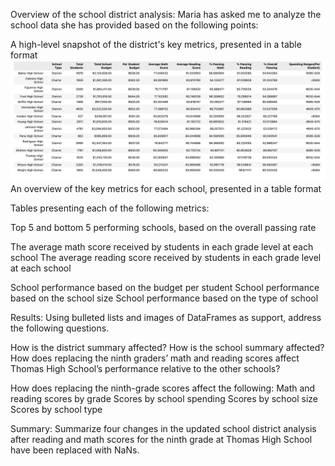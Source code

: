 Overview of the school district analysis: 
Maria has asked me to analyze the school data she has provided based on the following points:

A high-level snapshot of the district's key metrics, presented in a table format
![EachSchoolDetailedAnalysis.png](Resources/images/EachSchoolDetailedAnalysis.png)
An overview of the key metrics for each school, presented in a table format

Tables presenting each of the following metrics:

Top 5 and bottom 5 performing schools, based on the overall passing rate

The average math score received by students in each grade level at each school
The average reading score received by students in each grade level at each school

School performance based on the budget per student
School performance based on the school size 
School performance based on the type of school

Results: Using bulleted lists and images of DataFrames as support, address the following questions.

How is the district summary affected?
How is the school summary affected?
How does replacing the ninth graders’ math and reading scores affect Thomas High School’s performance relative to the other schools?

How does replacing the ninth-grade scores affect the following:
Math and reading scores by grade
Scores by school spending
Scores by school size
Scores by school type

Summary: Summarize four changes in the updated school district analysis after reading and math scores for the ninth grade at Thomas High School have been replaced with NaNs.
